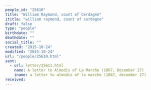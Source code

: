 ```yaml
---
people_id: "25610"
title: "William Raymond, count of Cerdagne"
ititle: "william raymond, count of cerdagne"
draft: false
type: "people"
birthdate: ""
deathdate: ""
social_title: ""
created: "2015-10-24"
modified: "2015-10-24"
url: "/people/25610.html"
sent:
  - url: letter/25611.html
    name: A letter to Almodis of La Marche (1067, December 27)
    iname: a letter to almodis of la marche (1067, december 27)
received:
---
```

